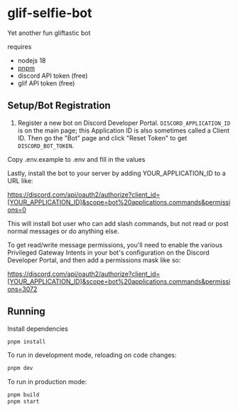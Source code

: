 # glif-selfie-bot

Yet another fun gliftastic bot

requires

- nodejs 18
- [pnpm](https://pnpm.io/)
- discord API token (free)
- glif API token (free)

## Setup/Bot Registration

1. Register a new bot on Discord Developer Portal. `DISCORD_APPLICATION_ID` is on the main page; this Application ID is also sometimes called a Client ID. Then go the "Bot" page and click "Reset Token" to get `DISCORD_BOT_TOKEN`.

Copy .env.example to .env and fill in the values

Lastly, install the bot to your server by adding YOUR_APPLICATION_ID to a URL like:

<https://discord.com/api/oauth2/authorize?client_id=[YOUR_APPLICATION_ID]&scope=bot%20applications.commands&permissions=0>

This will install bot user who can add slash commands, but not read or post normal messages or do anything else.

To get read/write message permissions, you'll need to enable the various Privileged Gateway Intents in your bot's configuration on the Discord Developer Portal, and then add a permissions mask like so:

<https://discord.com/api/oauth2/authorize?client_id=[YOUR_APPLICATION_ID]&scope=bot%20applications.commands&permissions=3072>

## Running

Install dependencies

```sh
pnpm install
```

To run in development mode, reloading on code changes:

```sh
pnpm dev
```

To run in production mode:

```sh
pnpm build
pnpm start
```

